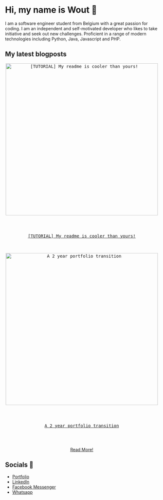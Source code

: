 # Hi, my name is Wout 👋
I am a software engineer student from Belgium with a great passion for coding. I am an independent and self-motivated developer who likes to take initiative and seek out new challenges. Proficient in a range of modern technologies including Python, Java, Javascript and PHP.


## My latest blogposts
<div align="center">
<a href="https://woutverbiest.be/blog/article/tutorial_my_readme_is_cooler_than_yours_update_readme_automatically_via_rest_api">
<kbd>
<img src="https://woutverbiest.be/storage/78/githubreadme.png" alt="[TUTORIAL] My readme is cooler than yours!" width="500px" />

</br></br>

<p>[TUTORIAL] My readme is cooler than yours!</p>
</kbd>
</a>
</br></br>
<a href="https://woutverbiest.be/blog/article/a_2_year_portfolio_transition">
<kbd>
<img src="https://woutverbiest.be/storage/48/ezgif.com-gif-maker.gif" alt="A 2 year portfolio transition" width="500px" />

</br></br>

<p>A 2 year portfolio transition</p>
</kbd>
</a>
</br></br>

<a href="https://woutverbiest.be/blog">Read More!</a>
</div>

## Socials 🤘

- <a href="https://woutverbiest.be">Portfolio</a>
- <a href="https://www.linkedin.com/in/verbiestwout/">LinkedIn</a>
- <a href="https://m.me/verbiestwout">Facebook Messenger</a>
-   <a href="https://api.whatsapp.com/send?phone=+32498181447">Whatsapp</a>
